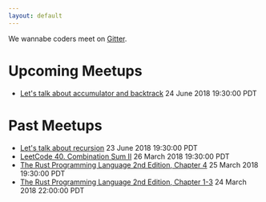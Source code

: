 ```yaml
---
layout: default
---
```


We wannabe coders meet on [Gitter](https://gitter.im/wannabecoders/public_meet).

# Upcoming Meetups
- [Let's talk about accumulator and backtrack]()
<span class="dt">24 June 2018 19:30:00 PDT</span>

# Past Meetups
- [Let's talk about recursion](https://gitter.im/wannabecoders/public_meet?at=5b2c9eae5862c35f47bd2d99)
<span class="dt">23 June 2018 19:30:00 PDT</span>
- [LeetCode 40. Combination Sum II](https://gitter.im/wannabecoders/public_meet?at=5ab9e9b7c4d0ae800705ea6c)
<span class="dt">26 March 2018 19:30:00 PDT</span>
- [The Rust Programming Language 2nd Edition, Chapter 4](https://gitter.im/wannabecoders/public_meet?at=5ab85e89458cbde5577668d1)
<span class="dt">25 March 2018 19:30:00 PDT</span>
- [The Rust Programming Language 2nd Edition, Chapter 1-3](https://gitter.im/wannebecoders/Lobby/archives/2018/03/24)
<span class="dt">24 March 2018 22:00:00 PDT</span>
